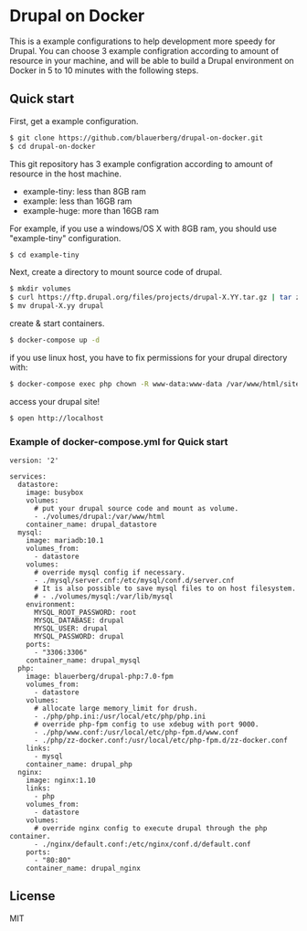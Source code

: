 # Drupal on Docker

This is a example configurations to help development more speedy for Drupal.
You can choose 3 example configration according to amount of resource in your machine, and will be able to build a Drupal environment on Docker in 5 to 10 minutes with the following steps.

## Quick start

First, get a example configuration.
```bash
$ git clone https://github.com/blauerberg/drupal-on-docker.git
$ cd drupal-on-docker
```

This git repository has 3 example configration according to amount of resource in the host machine.

- example-tiny: less than 8GB ram
- example: less than 16GB ram
- example-huge: more than 16GB ram

For example, if you use a windows/OS X with 8GB ram, you should use "example-tiny" configuration.
```bash
$ cd example-tiny
```

Next, create a directory to mount source code of drupal.
```bash
$ mkdir volumes
$ curl https://ftp.drupal.org/files/projects/drupal-X.YY.tar.gz | tar zx --strip=1 -C volumes/drupal
$ mv drupal-X.yy drupal
```

create & start containers.
```bash
$ docker-compose up -d
```

if you use linux host, you have to fix permissions for your drupal directory with:
```bash
$ docker-compose exec php chown -R www-data:www-data /var/www/html/sites/default
```

access your drupal site!
```bash
$ open http://localhost
```

### Example of docker-compose.yml for Quick start
```
version: '2'

services:
  datastore:
    image: busybox
    volumes:
      # put your drupal source code and mount as volume.
      - ./volumes/drupal:/var/www/html
    container_name: drupal_datastore
  mysql:
    image: mariadb:10.1
    volumes_from:
      - datastore
    volumes:
      # override mysql config if necessary.
      - ./mysql/server.cnf:/etc/mysql/conf.d/server.cnf
      # It is also possible to save mysql files to on host filesystem.
      # - ./volumes/mysql:/var/lib/mysql
    environment:
      MYSQL_ROOT_PASSWORD: root
      MYSQL_DATABASE: drupal
      MYSQL_USER: drupal
      MYSQL_PASSWORD: drupal
    ports:
      - "3306:3306"
    container_name: drupal_mysql
  php:
    image: blauerberg/drupal-php:7.0-fpm
    volumes_from:
      - datastore
    volumes:
      # allocate large memory_limit for drush.
      - ./php/php.ini:/usr/local/etc/php/php.ini
      # override php-fpm config to use xdebug with port 9000.
      - ./php/www.conf:/usr/local/etc/php-fpm.d/www.conf
      - ./php/zz-docker.conf:/usr/local/etc/php-fpm.d/zz-docker.conf
    links:
      - mysql
    container_name: drupal_php
  nginx:
    image: nginx:1.10
    links:
      - php
    volumes_from:
      - datastore
    volumes:
      # override nginx config to execute drupal through the php container.
      - ./nginx/default.conf:/etc/nginx/conf.d/default.conf
    ports:
      - "80:80"
    container_name: drupal_nginx
```

## License

MIT
